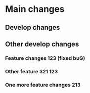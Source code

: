 # Main changes

## Develop changes
## Other develop changes

### Feature changes 123 (fixed buG)

### Other feature 321 123

### One more feature changes 213
